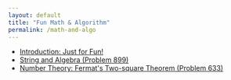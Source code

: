 ```yaml
---
layout: default
title: "Fun Math & Algorithm"
permalink: /math-and-algo
---
```


- [Introduction: Just for Fun!](https://copyrightly.github.io/introduction)
- [String and Algebra (Problem 899)](https://copyrightly.github.io/problem-899-algebra)
- [Number Theory: Fermat's Two-square Theorem (Problem 633)](https://copyrightly.github.io/problem633-number-theory)
